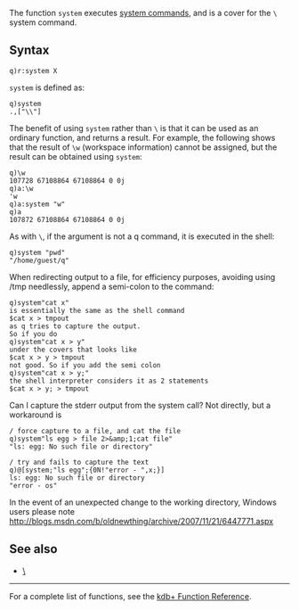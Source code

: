 The function `system` executes [system commands](Reference/SystemCommands "wikilink"), and is a cover for the `\` system command.

Syntax
------

    q)r:system X

`system` is defined as:

    q)system
    .,["\\"]

The benefit of using `system` rather than `\` is that it can be used as an ordinary function, and returns a result. For example, the following shows that the result of `\w` (workspace information) cannot be assigned, but the result can be obtained using `system`:

    q)\w
    107728 67108864 67108864 0 0j
    q)a:\w
    'w
    q)a:system "w"
    q)a
    107872 67108864 67108864 0 0j

As with `\`, if the argument is not a q command, it is executed in the shell:

    q)system "pwd"
    "/home/guest/q"

When redirecting output to a file, for efficiency purposes, avoiding using /tmp needlessly, append a semi-colon to the command:

    q)system"cat x"
    is essentially the same as the shell command
    $cat x > tmpout
    as q tries to capture the output.
    So if you do
    q)system"cat x > y"
    under the covers that looks like
    $cat x > y > tmpout
    not good. So if you add the semi colon
    q)system"cat x > y;"
    the shell interpreter considers it as 2 statements
    $cat x > y; > tmpout

Can I capture the stderr output from the system call? Not directly, but a workaround is

    / force capture to a file, and cat the file
    q)system"ls egg > file 2>&amp;1;cat file"                                                                                                         
    "ls: egg: No such file or directory"

    / try and fails to capture the text
    q)@[system;"ls egg";{0N!"error - ",x;}]                                                                                                       
    ls: egg: No such file or directory
    "error - os"

In the event of an unexpected change to the working directory, Windows users please note <http://blogs.msdn.com/b/oldnewthing/archive/2007/11/21/6447771.aspx>

See also
--------

-   [\\](Reference/BackSlash "wikilink")

------------------------------------------------------------------------

For a complete list of functions, see the [kdb+ Function Reference](Reference "wikilink").
